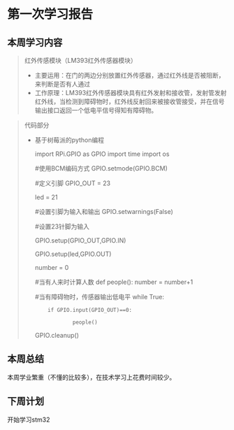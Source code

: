 # 第一次学习报告

## 本周学习内容

> 红外传感模块（LM393红外传感器模块）
>
> * 主要运用：在门的两边分别放置红外传感器，通过红外线是否被阻断，来判断是否有人通过
> * 工作原理：LM393红外传感器模块具有红外发射和接收管，发射管发射红外线，当检测到障碍物时，红外线反射回来被接收管接受，并在信号输出接口返回一个低电平信号得知有障碍物。

> 代码部分
>
> * 基于树莓派的python编程
>
>   import RPi.GPIO as GPIO
>   import time
>   import os
>
>   #使用BCM编码方式
>   GPIO.setmode(GPIO.BCM)
>
>   
>
>   #定义引脚
>   GPIO_OUT = 23
>
>   led = 21 
>
>   #设置引脚为输入和输出
>   GPIO.setwarnings(False) 
>
>   
>
>   #设置23针脚为输入
>
>   GPIO.setup(GPIO_OUT,GPIO.IN) 
>
>   GPIO.setup(led,GPIO.OUT)     
>
>   number = 0
>
>   
>
>   #当有人来时计算人数
>   def people():
>           number = number+1
>           
>   #当有障碍物时，传感器输出低电平
>   while True:
>
>           if GPIO.input(GPIO_OUT)==0:
>       
>                   people()
>
>   GPIO.cleanup()

## 本周总结

本周学业繁重（不懂的比较多），在技术学习上花费时间较少。

## 下周计划

开始学习stm32



